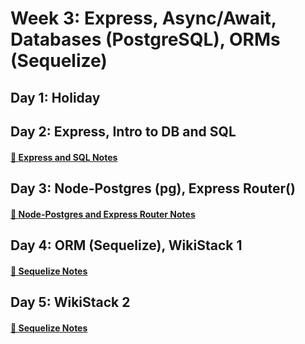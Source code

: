 # Week 3: Express, Async/Await, Databases (PostgreSQL), ORMs (Sequelize)

## Day 1: Holiday

## Day 2: Express, Intro to DB and SQL
#### [🔗 Express and SQL Notes](./day-6-express-sql/day-6.md)

## Day 3: Node-Postgres (pg), Express Router()
#### [🔗 Node-Postgres and Express Router Notes](./day-7-pg-router/day-7.md)

## Day 4: ORM (Sequelize), WikiStack 1
#### [🔗 Sequelize Notes](./day-8-sequelize/day-8.md)

## Day 5: WikiStack 2
#### [🔗 Sequelize Notes](./day-9-sequelize/day-9.md)